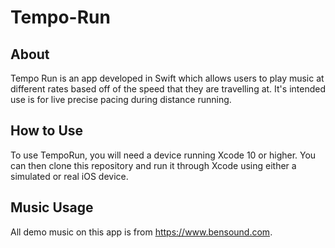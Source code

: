 # Tempo-Run

## About

Tempo Run is an app developed in Swift which allows users to play music at different rates based off of the speed that they are travelling at. It's intended use is for live precise pacing during distance running.

## How to Use

To use TempoRun, you will need a device running Xcode 10 or higher. You can then clone this repository and run it through Xcode using either a simulated or real iOS device.

## Music Usage

All demo music on this app is from https://www.bensound.com.
